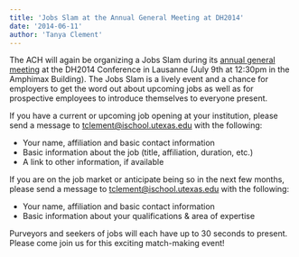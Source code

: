 ```yaml
---
title: 'Jobs Slam at the Annual General Meeting at DH2014'
date: '2014-06-11'
author: 'Tanya Clement'
---
```

The ACH will again be organizing a Jobs Slam during its [annual general meeting](http://dh2014.org/affiliated-events/ach-meetings/) at the DH2014 Conference in Lausanne (July 9th at 12:30pm in the Amphimax Building). The Jobs Slam is a lively event and a chance for employers to get the word out about upcoming jobs as well as for prospective employees to introduce themselves to everyone present.

If you have a current or upcoming job opening at your institution, please send a message to [tclement@ischool.utexas.edu](mailto:tclement@ischool.utexas.edu) with the following:

- Your name, affiliation and basic contact information
- Basic information about the job (title, affiliation, duration, etc.)
- A link to other information, if available

If you are on the job market or anticipate being so in the next few months, please send a message to [tclement@ischool.utexas.edu](mailto:tclement@ischool.utexas.edu) with the following:

- Your name, affiliation and basic contact information
- Basic information about your qualifications &amp; area of expertise

Purveyors and seekers of jobs will each have up to 30 seconds to present. Please come join us for this exciting match-making event!
